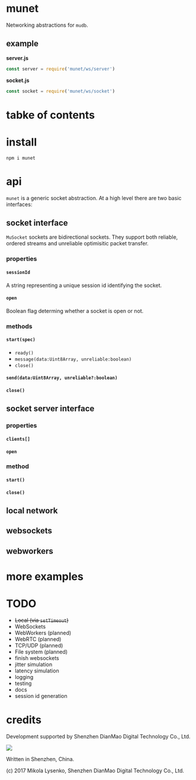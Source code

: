 # munet
Networking abstractions for `mudb`.

## example

**server.js**

```javascript
const server = require('munet/ws/server')

```

**socket.js**

```javascript
const socket = require('munet/ws/socket')

```

# tabke of contents

# install #

```
npm i munet
```

# api #
`munet` is a generic socket abstraction.  At a high level there are two basic interfaces:

## socket interface ##
`MuSocket` sockets are bidirectional sockets.  They support both reliable, ordered streams and unreliable optimisitic packet transfer.  

### properties ###

#### `sessionId` ####
A string representing a unique session id identifying the socket.

#### `open` ####
Boolean flag determing whether a socket is open or not.

### methods ###

#### `start(spec)` ####

* `ready()`
* `message(data:Uint8Array, unreliable:boolean)`
* `close()`

#### `send(data:Uint8Array, unreliable?:boolean)` ####

#### `close()` ####

## socket server interface ##

### properties ###

#### `clients[]` ####

#### `open` ####

### method ###

#### `start()` ####

#### `close()` ####

## local network ##

## websockets ##

## webworkers ##

# more examples #

# TODO

* ~~Local (via `setTimeout`)~~
* WebSockets
* WebWorkers (planned)
* WebRTC (planned)
* TCP/UDP (planned)
* File system (planned)
* finish websockets
* jitter simulation
* latency simulation
* logging
* testing
* docs
* session id generation

# credits
Development supported by Shenzhen DianMao Digital Technology Co., Ltd.

<img src="https://raw.githubusercontent.com/mikolalysenko/mudb/master/img/logo.png" />

Written in Shenzhen, China.

(c) 2017 Mikola Lysenko, Shenzhen DianMao Digital Technology Co., Ltd.
